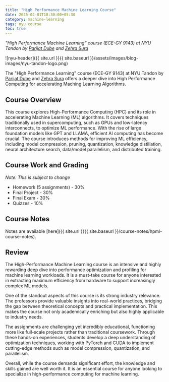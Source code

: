 ```yaml
---
title: "High Performance Machine Learning Course"
date: 2025-02-01T18:30:00+05:30
category: machine-learning
tags: nyu course
toc: true
---
```


*"High Performance Machine Learning" course (ECE-GY 9143) at NYU Tandon by [Parijat Dube](https://engineering.nyu.edu/faculty/parijat-dube) and [Zehra Sura](https://www.linkedin.com/in/zehra-sura-8480771/)*

![nyu-header]({{ site.url }}{{ site.baseurl }}/assets/images/blog-images/nyu-tandon-logo.png)

The "High Performance Learning" course (ECE-GY 9143) at NYU Tandon by [Parijat Dube](https://engineering.nyu.edu/faculty/parijat-dube) and [Zehra Sura](https://www.linkedin.com/in/zehra-sura-8480771/) offers a deeper dive into High Performance Computing for accelerating Maching Learning Algorithms. 

## Course Overview
This course explores High-Performance Computing (HPC) and its role in accelerating Machine Learning (ML) algorithms. It covers techniques traditionally used in supercomputing, such as GPUs and low-latency interconnects, to optimize ML performance. With the rise of large foundation models like GPT and LLAMA, efficient AI computing has become crucial. The course introduces methods for improving ML efficiency, including model compression, pruning, quantization, knowledge distillation, neural architecture search, data/model parallelism, and distributed training.

## Course Work and Grading

*Note: This is subject to change*

- Homework (5 assignments) - 30%
- Final Project - 30%
- Final Exam - 30%
- Quizzes - 10%

## Course Notes

Notes are available [here]({{ site.url }}{{ site.baseurl }}/course-notes/hpml-course-notes).

## Review

The High-Performance Machine Learning course is an intensive and highly rewarding deep dive into performance optimization and profiling for machine learning workloads. It is a must-take course for anyone interested in extracting maximum efficiency from hardware to support increasingly complex ML models.  

One of the standout aspects of this course is its strong industry relevance. The professors provide valuable insights into real-world practices, bridging the gap between theoretical concepts and practical implementation. This makes the course not only academically enriching but also highly applicable to industry needs.  

The assignments are challenging yet incredibly educational, functioning more like full-scale projects rather than traditional coursework. Through these hands-on experiences, students develop a deep understanding of optimization techniques, working with PyTorch and CUDA to implement cutting-edge methods such as model compression, quantization, and parallelism.  

Overall, while the course demands significant effort, the knowledge and skills gained are well worth it. It is an essential course for anyone looking to specialize in high-performance computing for machine learning.